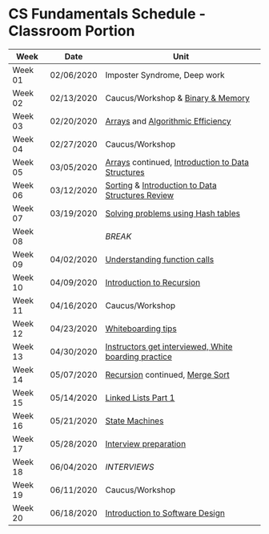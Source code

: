 # CS Fundamentals Schedule - Classroom Portion

| Week    | Date | Unit
|---------|---------|------------------
| Week 01 |  02/06/2020 | Imposter Syndrome, Deep work
| Week 02 |  02/13/2020 | Caucus/Workshop & [Binary & Memory](https://github.com/Ada-Developers-Academy/textbook-curriculum/blob/master/04-cs-fundamentals/classroom/Binary.md)
| Week 03 | 02/20/2020 | [Arrays](https://github.com/Ada-Developers-Academy/textbook-curriculum/blob/master/04-cs-fundamentals/classroom/Arrays.md) and [Algorithmic Efficiency](https://github.com/Ada-Developers-Academy/textbook-curriculum/blob/master/04-cs-fundamentals/classroom/Efficiency%20of%20algorithms.md)
| Week 04 | 02/27/2020 | Caucus/Workshop
| Week 05 | 03/05/2020 | [Arrays](https://github.com/Ada-Developers-Academy/textbook-curriculum/blob/master/04-cs-fundamentals/classroom/Arrays.md) continued, [Introduction to Data Structures](https://github.com/Ada-Developers-Academy/textbook-curriculum/blob/master/04-cs-fundamentals/classroom/intro-to-data-structures.md) 
| Week 06 | 03/12/2020 | [Sorting](https://github.com/Ada-Developers-Academy/textbook-curriculum/blob/master/04-cs-fundamentals/classroom/Sorting.md) & [Introduction to Data Structures Review](https://github.com/Ada-Developers-Academy/textbook-curriculum/blob/master/04-cs-fundamentals/classroom/intro-to-data-structures.md) 
| Week 07 | 03/19/2020 | [Solving problems using Hash tables](https://github.com/Ada-Developers-Academy/textbook-curriculum/blob/master/04-cs-fundamentals/classroom/hash-tables.md)
| Week 08 | | _BREAK_
| Week 09 | 04/02/2020 | [Understanding function calls](https://github.com/Ada-Developers-Academy/textbook-curriculum/blob/master/04-cs-fundamentals/classroom/function-calls.md)
| Week 10 | 04/09/2020 | [Introduction to Recursion](https://github.com/Ada-Developers-Academy/textbook-curriculum/blob/master/04-cs-fundamentals/classroom/Introduction%20to%20Recursion.md)
| Week 11 | 04/16/2020 | Caucus/Workshop
| Week 12 | 04/23/2020 | [Whiteboarding tips](https://github.com/Ada-Developers-Academy/textbook-curriculum/blob/master/04-cs-fundamentals/classroom/Whiteboarding-Tips.md)
| Week 13 | 04/30/2020 | [Instructors get interviewed, White boarding practice](https://github.com/Ada-Developers-Academy/textbook-curriculum/blob/master/04-cs-fundamentals/classroom/Whiteboarding-Tips.md)
| Week 14 | 05/07/2020 | [Recursion](https://github.com/Ada-Developers-Academy/textbook-curriculum/blob/master/04-cs-fundamentals/classroom/Introduction%20to%20Recursion.md) continued, [Merge Sort](https://github.com/Ada-Developers-Academy/textbook-curriculum/blob/master/04-cs-fundamentals/classroom/Sorting.md)
| Week 15 | 05/14/2020 | [Linked Lists Part 1](https://github.com/Ada-Developers-Academy/textbook-curriculum/blob/master/04-cs-fundamentals/classroom/Introduction%20to%20Linked%20Lists.md)
| Week 16 | 05/21/2020 | [State Machines](https://github.com/Ada-Developers-Academy/textbook-curriculum/blob/master/04-cs-fundamentals/classroom/Finite-State-Machines.md)
| Week 17 | 05/28/2020 | [Interview preparation](https://github.com/Ada-Developers-Academy/textbook-curriculum/blob/master/04-cs-fundamentals/classroom/Whiteboarding-Tips.md)
| Week 18 | 06/04/2020 | _INTERVIEWS_
| Week 19 | 06/11/2020 | Caucus/Workshop
| Week 20 | 06/18/2020 | [Introduction to Software Design](https://github.com/Ada-Developers-Academy/textbook-curriculum/blob/master/04-cs-fundamentals/classroom/Software%20Design.md)
